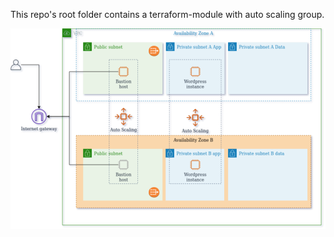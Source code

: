 This repo's root folder contains a terraform-module  with auto scaling group.

![AWS Reference Architecture](https://github.com/Alex-SBK/wordpress-aws-best-practices/blob/master/images/scheme.png?raw=true)


